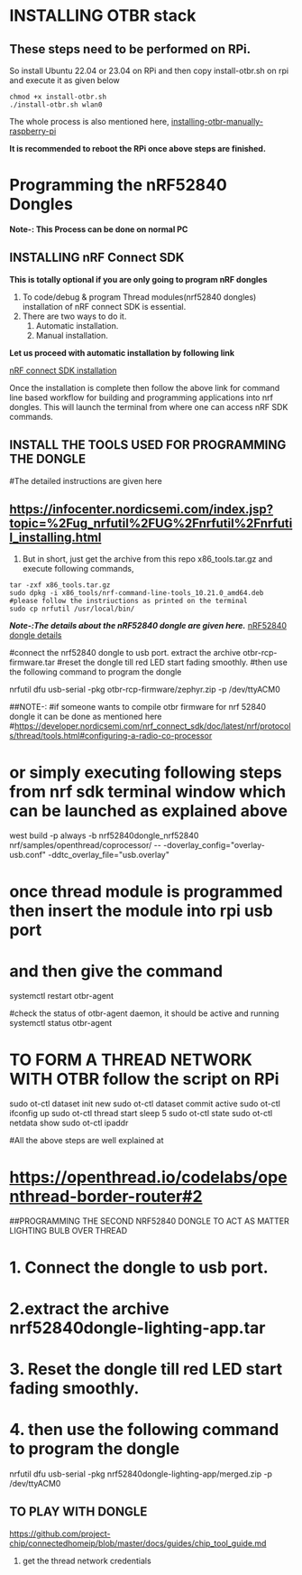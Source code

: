 # INSTALLING OTBR stack 
## These steps need to be performed on RPi.
So install Ubuntu 22.04 or 23.04 on RPi and then copy install-otbr.sh on rpi and execute it as given below

```
chmod +x install-otbr.sh
./install-otbr.sh wlan0

```

The whole process is also mentioned here,
[installing-otbr-manually-raspberry-pi](https://developer.nordicsemi.com/nRF_Connect_SDK/doc/latest/nrf/protocols/thread/tools.html#installing-otbr-manually-raspberry-pi)

**It is recommended to reboot the RPi once above steps are finished.**

# Programming the nRF52840 Dongles
**Note-: This Process can be done on normal PC**

## INSTALLING nRF Connect SDK  

**This is totally optional if you are only going to program nRF dongles**


 1. To code/debug & program Thread modules(nrf52840 dongles) installation of nRF connect SDK is essential.
 2. There are two ways to do it.
     1. Automatic installation.
     2. Manual installation.

**Let us proceed with automatic installation by following link**

[nRF connect SDK installation](https://developer.nordicsemi.com/nRF_Connect_SDK/doc/latest/nrf/getting_started/assistant.html#gs-assistant)

Once the installation is complete then follow the above link for command line based workflow for building and programming applications into nrf dongles.
This will launch the terminal from where one can access nRF SDK commands.

## INSTALL THE TOOLS USED FOR PROGRAMMING THE DONGLE
#The detailed instructions are given here 
## https://infocenter.nordicsemi.com/index.jsp?topic=%2Fug_nrfutil%2FUG%2Fnrfutil%2Fnrfutil_installing.html

 1. But in short, just get the archive from this repo x86_tools.tar.gz and execute following commands,

```
tar -zxf x86_tools.tar.gz
sudo dpkg -i x86_tools/nrf-command-line-tools_10.21.0_amd64.deb
#please follow the instriuctions as printed on the terminal
sudo cp nrfutil /usr/local/bin/

```
***Note-:The details about the nRF52840 dongle are given here.***
[nRF52840 dongle details](https://developer.nordicsemi.com/nRF_Connect_SDK/doc/latest/zephyr/boards/arm/nrf52840dongle_nrf52840/doc/index.html#nrf52840dongle-nrf52840)

#connect the nrf52840 dongle to usb port. extract the archive otbr-rcp-firmware.tar
#reset the dongle till red LED start fading smoothly.
#then use the following command to program the dongle

nrfutil dfu usb-serial -pkg otbr-rcp-firmware/zephyr.zip -p /dev/ttyACM0

##NOTE-:
#if someone wants to compile otbr firmware for nrf 52840 dongle it can be done as mentioned here
#https://developer.nordicsemi.com/nrf_connect_sdk/doc/latest/nrf/protocols/thread/tools.html#configuring-a-radio-co-processor
# or simply executing following steps from nrf sdk terminal window which can be launched as explained above

west build -p always -b nrf52840dongle_nrf52840 nrf/samples/openthread/coprocessor/ -- -doverlay_config="overlay-usb.conf" -ddtc_overlay_file="usb.overlay"


# once  thread module is programmed  then insert the module into rpi usb port
# and then give the command
systemctl restart otbr-agent

#check the status of otbr-agent daemon, it should be active and running
systemctl status otbr-agent


# TO FORM A THREAD NETWORK WITH OTBR follow the script on RPi

sudo ot-ctl dataset init new
sudo ot-ctl dataset commit active
sudo ot-ctl ifconfig up
sudo ot-ctl thread start
sleep 5
sudo ot-ctl state
sudo ot-ctl netdata show
sudo ot-ctl ipaddr

#All the  above steps are well explained at
# https://openthread.io/codelabs/openthread-border-router#2


##PROGRAMMING THE SECOND NRF52840 DONGLE TO ACT AS MATTER LIGHTING BULB OVER THREAD 
# 1. Connect the dongle to usb port.
# 2.extract the archive nrf52840dongle-lighting-app.tar
# 3. Reset the dongle till red LED start fading smoothly.

# 4. then use the following command to program the dongle

nrfutil dfu usb-serial -pkg nrf52840dongle-lighting-app/merged.zip -p /dev/ttyACM0


## TO PLAY WITH DONGLE
https://github.com/project-chip/connectedhomeip/blob/master/docs/guides/chip_tool_guide.md
1. get the thread network credentials

